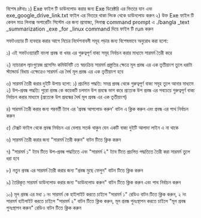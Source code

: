 বিশেষ দ্রষ্টব্যঃ 
১) Exe ফাইল টি ডাউনলোড করার জন্য Exe  ডিরেক্টরি এর ভিতরে যান এবং exe_google_drive_link.txt ফাইল এর ভিতরে থাকা লিংক থেকে ডাউনলোড করুন
২) উক্ত Exe ফাইল টি কেবল মাত্র লিনাক্স অপারেটিং সিস্টেম এর জন্য প্রযোজ্য, লিনাক্স command prompt এ ./bangla _text _summarization _exe _for _linux   command দিয়ে ফাইল টি run করুন

সফটওয়্যার টি ব্যবহার করার আগে নিচের নির্দেশনাবলী সমূহ পড়ার জন্য বিশেষভাবে অনুরোধ করা হলো:

১) এই সফটওয়্যারটি বাংলা প্রবন্ধ বা খবর এর গুরুত্বপূর্ণ  বাক্য সমূহ নির্বাচন করার মাধ্যমে সারমর্ম তৈরী করে

২) ন্যাচারাল ল্যাংগুয়েজ প্রসেসিং কমিউনিটি তে স্বয়ংক্রিয় সারমর্ম প্রস্তুতির ক্ষেত্রে মূল প্রবন্ধ এর এক তৃতীয়াংশ তুলে ধরাটা স্ট্যান্ডার্ড বিধায় এক্ষেত্রেও সারমর্ম এর দৈর্ঘ  মূল প্রবন্ধ এর এক তৃতীয়াংশ হবে

৩) সারমর্ম তৈরী করার দুইটি উপায় হলো:
    ১) প্রচলিত পদ্ধতি: সমগ্র  প্রবন্ধ থেকে গুরুত্বপূর্ণ  বাক্য সমূহ তুলে আনার মাধ্যমে
    ২) উপ-প্রবন্ধ পদ্ধতি: পুরো প্রবন্ধ কে কয়েকটি চলমান উপ প্রবন্ধে ভাগ করে প্রত্যেক উপ প্রবন্ধ এর সবচেয়ে গুরুত্বপূর্ণ বাক্য নির্বাচন করার মাধ্যমে (প্রত্যেক উপ প্রবন্ধের দৈর্ঘ মূল প্রবন্ধ এর এক তৃতীয়াংশ)

৪) সারমর্ম তৈরী করার জন্য পরবর্ত্তী ট্যাব এর 'প্রবন্ধ আপলোড করুন' বাটন এ ক্লিক করুন এবং প্রবন্ধ এর পাথ নির্বাচন করুন

৫) টেক্সট ফাইল থেকে প্রবন্ধ নির্বাচন এর বেলায় সতর্ক থাকুন যেন একটি বাক্য দুইটি আলাদা লাইন এ না থাকে

৬)  সারমর্ম তৈরী করার জন্য "সারমর্ম তৈরী করুন" বাটন টিতে ক্লিক করুন

৭) "সারমর্ম ১" ট্যাব টিতে উপ-প্রবন্ধ পদ্ধতিতে এবং "সারমর্ম ২" ট্যাব টিতে প্রচলিত পদ্ধতিতে তৈরী করা সারমর্ম তুলে ধরা হবে

৮) নতুন প্রবন্ধ এর সারমর্ম তৈরী করার জন্য "প্রবন্ধ মুছে ফেলুন" বাটন টিতে ক্লিক করুন

৯) তৈরিকৃত সারমর্ম ডাউনলোড করার জন্য "ডাউনলোড করুন" বাটন টিতে ক্লিক করুন এবং পাথ নির্বাচন করুন

১০) মূল প্রবন্ধ এর মধ্য ১ নং সারমর্ম কে হাইলাইট করতে চাইলে "সারমর্ম ১" রেডিও বাটন টিতে ক্লিক করুন, ২ নং সারমর্ম হাইলাইট করতে চাইলে "সারমর্ম ২" বাটন টিতে ক্লিক করুন, মূল প্রবন্ধ পুনঃস্থাপন করতে চাইলে  "মূল প্রবন্ধ পুনঃস্থাপন করুন" রেডিও বাটন টিতে ক্লিক করুন
